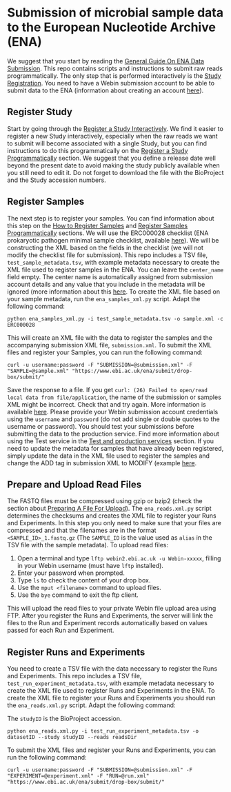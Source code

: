 # Submission of microbial sample data to the European Nucleotide Archive (ENA)

We suggest that you start by reading the [General Guide On ENA Data Submission](https://ena-docs.readthedocs.io/en/latest/submit/general-guide.html). This repo contains scripts and instructions to submit raw reads programmatically. The only step that is performed interactively is the [Study Registration](https://ena-docs.readthedocs.io/en/latest/submit/study.html). You need to have a Webin submission account to be able to submit data to the ENA (information about creating an account [here](https://ena-docs.readthedocs.io/en/latest/submit/general-guide/registration.html#register-a-submission-account)).

## Register Study

Start by going through the [Register a Study Interactively](https://ena-docs.readthedocs.io/en/latest/submit/study/interactive.html). We find it easier to register a new Study interactively, especially when the raw reads we want to submit will become associated with a single Study, but you can find instructions to do this programmatically on the [Register a Study Programmatically](https://ena-docs.readthedocs.io/en/latest/submit/study/programmatic.html) section. We suggest that you define a release date well beyond the present date to avoid making the study publicly available when you still need to edit it. Do not forget to download the file with the BioProject and the Study accession numbers.

## Register Samples

The next step is to register your samples. You can find information about this step on the [How to Register Samples](https://ena-docs.readthedocs.io/en/latest/submit/samples.html) and [Register Samples Programmatically](https://ena-docs.readthedocs.io/en/latest/submit/samples/programmatic.html) sections. We will use the ERC000028 checklist (ENA prokaryotic pathogen minimal sample checklist, available [here](https://www.ebi.ac.uk/ena/browser/view/ERC000028)). We will be constructing the XML based on the fields in the checklist (we will not modify the checklist file for submission). This repo includes a TSV file, `test_sample_metadata.tsv`, with example metadata necessary to create the XML file used to register samples in the ENA. You can leave the `center_name` field empty. The center name is automatically assigned from submission account details and any value that you include in the metadata will be ignored (more information about this [here](https://ena-docs.readthedocs.io/en/latest/submit/general-guide/programmatic.html#identifying-submitters). To create the XML file based on your sample metadata, run the `ena_samples_xml.py` script. Adapt the following command:

```
python ena_samples_xml.py -i test_sample_metadata.tsv -o sample.xml -c ERC000028
```

This will create an XML file with the data to register the samples and the accompanying submission XML file, `submission.xml`.
To submit the XML files and register your Samples, you can run the following command:

```
curl -u username:password -F "SUBMISSION=@submission.xml" -F "SAMPLE=@sample.xml" "https://www.ebi.ac.uk/ena/submit/drop-box/submit/"
```

Save the response to a file.
If you get `curl: (26) Failed to open/read local data from file/application`, the name of the submission or samples XML might be incorrect. Check that and try again. More information is available [here](https://ena-docs.readthedocs.io/en/latest/submit/samples/programmatic.html#submit-the-xmls-using-curl). Please provide your Webin submission account credentials using the `username` and `password` (do not add single or double quotes to the username or password). You should test your submissions before submitting the data to the production service. Find more information about using the Test service in the [Test and production services](https://ena-docs.readthedocs.io/en/latest/submit/samples/programmatic.html#test-and-production-services) section. If you need to update the metadata for samples that have already been registered, simply update the data in the XML file used to register the samples and change the ADD tag in submission XML to MODIFY (example [here](https://ena-docs.readthedocs.io/en/latest/update/metadata/programmatic-sample.html).

## Prepare and Upload Read Files

The FASTQ files must be compressed using gzip or bzip2 (check the section about [Preparing A File For Upload](https://ena-docs.readthedocs.io/en/latest/submit/fileprep/preparation.html#preparing-a-file-for-upload)). The `ena_reads.xml.py` script determines the checksums and creates the XML file to register your Runs and Experiments. In this step you only need to make sure that your files are compressed and that the filenames are in the format `<SAMPLE_ID>_1.fastq.gz` (The `SAMPLE_ID` is the value used as `alias` in the TSV file with the sample metadata).
To upload read files:

1. Open a terminal and type `lftp webin2.ebi.ac.uk -u Webin-xxxxx`, filling in your Webin username (must have `lftp` installed).
2. Enter your password when prompted.
3. Type `ls` to check the content of your drop box.
4. Use the `mput <filename>` command to upload files.
5. Use the `bye` command to exit the ftp client.

This will upload the read files to your private Webin file upload area using FTP. After you register the Runs and Experiments, the server will link the files to the Run and Experiment records automatically based on values passed for each Run and Experiment.

## Register Runs and Experiments

You need to create a TSV file with the data necessary to register the Runs and Experiments. This repo includes a TSV file, `test_run_experiment_metadata.tsv`, with example metadata necessary to create the XML file used to register Runs and Experiments in the ENA. To create the XML file to register your Runs and Experiments you should run the `ena_reads.xml.py` script. Adapt the following command:

The `studyID` is the BioProject accession.

```
python ena_reads.xml.py -i test_run_experiment_metadata.tsv -o datasetID --study studyID --reads readsDir
```

To submit the XML files and register your Runs and Experiments, you can run the following command:

```
curl -u username:password -F "SUBMISSION=@submission.xml" -F "EXPERIMENT=@experiment.xml" -F "RUN=@run.xml" "https://www.ebi.ac.uk/ena/submit/drop-box/submit/"
```
